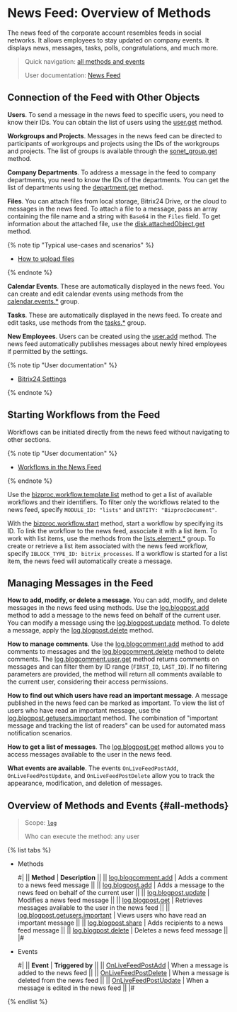 # News Feed: Overview of Methods

The news feed of the corporate account resembles feeds in social networks. It allows employees to stay updated on company events. It displays news, messages, tasks, polls, congratulations, and much more.

> Quick navigation: [all methods and events](#all-methods)
>
> User documentation: [News Feed](https://helpdesk.bitrix24.com/section/47478/)

## Connection of the Feed with Other Objects

**Users**. To send a message in the news feed to specific users, you need to know their IDs. You can obtain the list of users using the [user.get](./../user/user-get.md) method.

**Workgroups and Projects**. Messages in the news feed can be directed to participants of workgroups and projects using the IDs of the workgroups and projects. The list of groups is available through the [sonet_group.get](./../sonet-group/sonet-group-get.md) method.

**Company Departments**. To address a message in the feed to company departments, you need to know the IDs of the departments. You can get the list of departments using the [department.get](./../departments/department-get.md) method.

**Files**. You can attach files from local storage, Bitrix24 Drive, or the cloud to messages in the news feed. To attach a file to a message, pass an array containing the file name and a string with `Base64` in the `Files` field. To get information about the attached file, use the [disk.attachedObject.get](./../disk/attached-object/disk-attached-object-get.md) method.

{% note tip "Typical use-cases and scenarios" %}

- [How to upload files](../files/how-to-upload-files.md)

{% endnote %}

**Calendar Events**. These are automatically displayed in the news feed. You can create and edit calendar events using methods from the [calendar.events.*](./../calendar/events/index.md) group.

**Tasks**. These are automatically displayed in the news feed. To create and edit tasks, use methods from the [tasks.*](./../tasks/index.md) group.

**New Employees**. Users can be created using the [user.add](./../user/user-add.md) method. The news feed automatically publishes messages about newly hired employees if permitted by the settings.

{% note tip "User documentation" %}

- [Bitrix24 Settings](https://helpdesk.bitrix24.com/open/19093214/)

{% endnote %}

## Starting Workflows from the Feed

Workflows can be initiated directly from the news feed without navigating to other sections.

{% note tip "User documentation" %}

- [Workflows in the News Feed](https://helpdesk.bitrix24.com/open/9717699/)

{% endnote %}

Use the [bizproc.workflow.template.list](./../bizproc/template/bizproc-workflow-template-list.md) method to get a list of available workflows and their identifiers. To filter only the workflows related to the news feed, specify `MODULE_ID: "lists"` and `ENTITY: "BizprocDocument"`.

With the [bizproc.workflow.start](./../bizproc/bizproc-workflow-start.md) method, start a workflow by specifying its ID. To link the workflow to the news feed, associate it with a list item. To work with list items, use the methods from the [lists.element.*](./../lists/elements/index.md) group. To create or retrieve a list item associated with the news feed workflow, specify `IBLOCK_TYPE_ID: bitrix_processes`. If a workflow is started for a list item, the news feed will automatically create a message.

## **Managing Messages in the Feed**

**How to add, modify, or delete a message**. You can add, modify, and delete messages in the news feed using methods. Use the [log.blogpost.add](./../log/log-blogpost-add.md) method to add a message to the news feed on behalf of the current user. You can modify a message using the [log.blogpost.update](./../log/log-blogpost-update.md) method. To delete a message, apply the [log.blogpost.delete](./../log/log-blogpost-delete.md) method.

**How to manage comments**. Use the [log.blogcomment.add](./../log/log-blogcomment-add.md) method to add comments to messages and the [log.blogcomment.delete](./../log/log-blogcomment-add.md) method to delete comments. The [log.blogcomment.user.get](./../log/log-blogcomment-add.md) method returns comments on messages and can filter them by ID range (`FIRST_ID`, `LAST_ID`). If no filtering parameters are provided, the method will return all comments available to the current user, considering their access permissions.

**How to find out which users have read an important message**. A message published in the news feed can be marked as important. To view the list of users who have read an important message, use the [log.blogpost.getusers.important](./log-blogpost-getusers-important.md) method. The combination of "important message and tracking the list of readers" can be used for automated mass notification scenarios.

**How to get a list of messages**. The [log.blogpost.get](./log-blogpost-get.md) method allows you to access messages available to the user in the news feed.

**What events are available**. The events `OnLiveFeedPostAdd`, `OnLiveFeedPostUpdate`, and `OnLiveFeedPostDelete` allow you to track the appearance, modification, and deletion of messages.

## Overview of Methods and Events {#all-methods}

> Scope: [`log`](../scopes/permissions.md)
> 
> Who can execute the method: any user

{% list tabs %}

- Methods

    #| 
    || **Method** | **Description** ||
    || [log.blogcomment.add](./log-blogcomment-add.md) | Adds a comment to a news feed message ||
    || [log.blogpost.add](./log-blogpost-add.md) | Adds a message to the news feed on behalf of the current user ||
    || [log.blogpost.update](./log-blogpost-update.md) | Modifies a news feed message ||
    || [log.blogpost.get](./log-blogpost-get.md) | Retrieves messages available to the user in the news feed ||
    || [log.blogpost.getusers.important](./log-blogpost-getusers-important.md) | Views users who have read an important message ||
    || [log.blogpost.share](./log-blogpost-share.md) | Adds recipients to a news feed message ||
    || [log.blogpost.delete](./log-blogpost-delete.md) | Deletes a news feed message ||
    |#

- Events

    #| 
    || **Event** | **Triggered by** ||
    || [OnLiveFeedPostAdd](./events/on-live-feed-post-add.md) | When a message is added to the news feed ||
    || [OnLiveFeedPostDelete](./events/on-live-feed-post-delete.md) | When a message is deleted from the news feed ||
    || [OnLiveFeedPostUpdate](./events/on-live-feed-post-update.md) | When a message is edited in the news feed ||
    |#

{% endlist %}